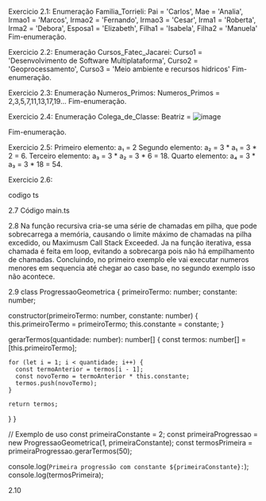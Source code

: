 Exercicio 2.1:
Enumeração Familia_Torrieli:
Pai = 'Carlos',
Mae = 'Analia',
Irmao1 = 'Marcos',
Irmao2 = 'Fernando',
Irmao3 = 'Cesar',
Irma1 = 'Roberta',
Irma2 = 'Debora',
Esposa1 = 'Elizabeth',
Filha1 = 'Isabela',
Filha2 = 'Manuela'
Fim-enumeração.

Exercicio 2.2:
Enumeração Cursos_Fatec_Jacarei:
Curso1 = 'Desenvolvimento de Software Multiplataforma',
Curso2 = 'Geoprocessamento',
Curso3 = 'Meio ambiente e recursos hidricos'
Fim-enumeração.

Exercicio 2.3:
Enumeração Numeros_Primos:
Numeros_Primos = 2,3,5,7,11,13,17,19...
Fim-enumeração.

Exercicio 2.4:
Enumeração Colega_de_Classe:
Beatriz = ![image](https://github.com/marcelinhonet/mat_comp_2023_02/assets/62179343/d87bd09c-ad86-4f21-8f25-74569d5f512c)

Fim-enumeração.

Exercicio 2.5:
Primeiro elemento: a₁ = 2 
Segundo elemento: a₂ = 3 * a₁ = 3 * 2 = 6.
Terceiro elemento: a₃ = 3 * a₂ = 3 * 6 = 18.
Quarto elemento: a₄ = 3 * a₃ = 3 * 18 = 54.

Exercicio 2.6:

codigo ts

2.7
Código main.ts

2.8
Na função recursiva cria-se uma série de chamadas em pilha, que pode sobrecarrega a memória, causando o limite máximo de chamadas na pilha excedido, ou Maximusm Call Stack Exceeded.
Ja na função iterativa, essa chamada é feita em loop, evitando a sobrecarga pois não há empilhamento de chamadas.
Concluindo, no primeiro exemplo ele vai executar numeros menores em sequencia até chegar ao caso base, no segundo exemplo isso não acontece.

2.9
class ProgressaoGeometrica {
  primeiroTermo: number;
  constante: number;

  constructor(primeiroTermo: number, constante: number) {
    this.primeiroTermo = primeiroTermo;
    this.constante = constante;
  }

  gerarTermos(quantidade: number): number[] {
    const termos: number[] = [this.primeiroTermo];
    
    for (let i = 1; i < quantidade; i++) {
      const termoAnterior = termos[i - 1];
      const novoTermo = termoAnterior * this.constante;
      termos.push(novoTermo);
    }

    return termos;
  }
}

// Exemplo de uso
const primeiraConstante = 2;
const primeiraProgressao = new ProgressaoGeometrica(1, primeiraConstante);
const termosPrimeira = primeiraProgressao.gerarTermos(50);

console.log(`Primeira progressão com constante ${primeiraConstante}:`);
console.log(termosPrimeira);

2.10





